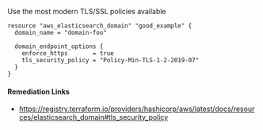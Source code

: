 
Use the most modern TLS/SSL policies available

```hcl
resource "aws_elasticsearch_domain" "good_example" {
  domain_name = "domain-foo"

  domain_endpoint_options {
    enforce_https       = true
    tls_security_policy = "Policy-Min-TLS-1-2-2019-07"
  }
}
```

#### Remediation Links
 - https://registry.terraform.io/providers/hashicorp/aws/latest/docs/resources/elasticsearch_domain#tls_security_policy

